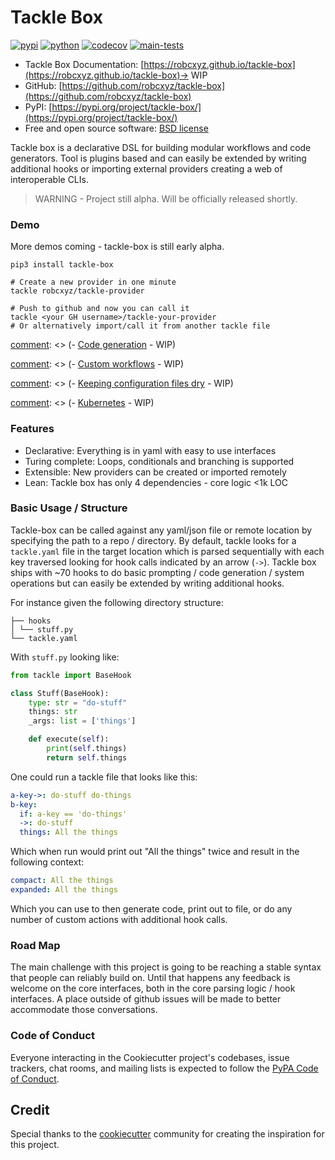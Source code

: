 # Tackle Box

[![pypi](https://img.shields.io/pypi/v/tackle-box.svg)](https://pypi.python.org/pypi/tackle-box)
[![python](https://img.shields.io/pypi/pyversions/tackle-box.svg)](https://pypi.python.org/pypi/tackle-box)
[![codecov](https://codecov.io/gh/robcxyz/tackle-box/branch/main/graphs/badge.svg?branch=main)](https://codecov.io/github/robcxyz/tackle-box?branch=main)
[![main-tests](https://github.com/robcxyz/tackle-box/actions/workflows/main.yml/badge.svg)](https://github.com/robcxyz/tackle-box/actions)

* Tackle Box Documentation: [https://robcxyz.github.io/tackle-box](https://robcxyz.github.io/tackle-box)-> WIP
* GitHub: [https://github.com/robcxyz/tackle-box](https://github.com/robcxyz/tackle-box)
* PyPI: [https://pypi.org/project/tackle-box/](https://pypi.org/project/tackle-box/)
* Free and open source software: [BSD license](LICENSE)

Tackle box is a declarative DSL for building modular workflows and code generators. Tool is plugins based and can easily be extended by writing additional hooks or importing external providers creating a web of interoperable CLIs.

> WARNING - Project still alpha. Will be officially released shortly.

### Demo

More demos coming - tackle-box is still early alpha.

```
pip3 install tackle-box

# Create a new provider in one minute
tackle robcxyz/tackle-provider

# Push to github and now you can call it
tackle <your GH username>/tackle-your-provider
# Or alternatively import/call it from another tackle file
```

[comment]: <> (### Use Cases)

[comment]: <> (Tackle box has a wide variety of use cases. Here are a few for inspiration.)

[comment]: <> (- [Code generation]() - WIP)

[comment]: <> (- [Custom workflows]() - WIP)

[comment]: <> (- [Keeping configuration files dry]() - WIP)

[comment]: <> (- [Kubernetes]() - WIP)

### Features

- Declarative: Everything is in yaml with easy to use interfaces
- Turing complete: Loops, conditionals and branching is supported
- Extensible: New providers can be created or imported remotely
- Lean: Tackle box has only 4 dependencies - core logic <1k LOC

### Basic Usage / Structure

Tackle-box can be called against any yaml/json file or remote location by specifying the path to a repo / directory. By default, tackle looks for a `tackle.yaml` file in the target location which is parsed sequentially with each key traversed looking for hook calls indicated by an arrow (`->`). Tackle box ships with ~70 hooks to do basic prompting / code generation / system operations but can easily be extended by writing additional hooks.

For instance given the following directory structure:

```
├── hooks
│ └── stuff.py
└── tackle.yaml
```

With `stuff.py` looking like:

```python
from tackle import BaseHook

class Stuff(BaseHook):
    type: str = "do-stuff"
    things: str
    _args: list = ['things']

    def execute(self):
        print(self.things)
        return self.things
```

One could run a tackle file that looks like this:

```yaml
a-key->: do-stuff do-things
b-key:
  if: a-key == 'do-things'
  ->: do-stuff
  things: All the things
```

Which when run would print out "All the things" twice and result in the following context:

```yaml
compact: All the things
expanded: All the things
```

Which you can use to then generate code, print out to file, or do any number of custom actions with additional hook calls.

### Road Map

The main challenge with this project is going to be reaching a stable syntax that people can reliably build on. Until that happens any feedback is welcome on the core interfaces, both in the core parsing logic / hook interfaces. A place outside of github issues will be made to better accommodate those conversations.

### Code of Conduct

Everyone interacting in the Cookiecutter project's codebases, issue trackers,
chat rooms, and mailing lists is expected to follow the
[PyPA Code of Conduct](https://www.pypa.io/en/latest/code-of-conduct/).

## Credit

Special thanks to the [cookiecutter](https://github.com/cookiecutter/cookiecutter) community for creating the inspiration for this project.

